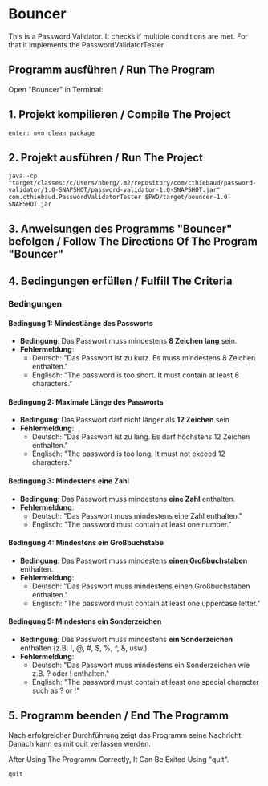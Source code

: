 # Bouncer
 
This is a Password Validator. It checks if multiple conditions are met. For that it implements the PasswordValidatorTester

## Programm ausführen / Run The Program

Open "Bouncer" in Terminal:

## 1. Projekt kompilieren / Compile The Project

```
enter: mvn clean package
```

## 2. Projekt ausführen / Run The Project
```
java -cp "target/classes:/c/Users/nberg/.m2/repository/com/cthiebaud/password-validator/1.0-SNAPSHOT/password-validator-1.0-SNAPSHOT.jar" com.cthiebaud.PasswordValidatorTester $PWD/target/bouncer-1.0-SNAPSHOT.jar
```

## 3. Anweisungen des Programms "Bouncer" befolgen / Follow The Directions Of The Program "Bouncer"


## 4. Bedingungen erfüllen / Fulfill The Criteria

### Bedingungen

#### Bedingung 1: Mindestlänge des Passworts
- **Bedingung**: Das Passwort muss mindestens **8 Zeichen lang** sein.
- **Fehlermeldung**: 
  - Deutsch: "Das Passwort ist zu kurz. Es muss mindestens 8 Zeichen enthalten."
  - Englisch: "The password is too short. It must contain at least 8 characters."

#### Bedingung 2: Maximale Länge des Passworts
- **Bedingung**: Das Passwort darf nicht länger als **12 Zeichen** sein.
- **Fehlermeldung**:
  - Deutsch: "Das Passwort ist zu lang. Es darf höchstens 12 Zeichen enthalten."
  - Englisch: "The password is too long. It must not exceed 12 characters."

#### Bedingung 3: Mindestens eine Zahl
- **Bedingung**: Das Passwort muss mindestens **eine Zahl** enthalten.
- **Fehlermeldung**:
  - Deutsch: "Das Passwort muss mindestens eine Zahl enthalten."
  - Englisch: "The password must contain at least one number."

#### Bedingung 4: Mindestens ein Großbuchstabe
- **Bedingung**: Das Passwort muss mindestens **einen Großbuchstaben** enthalten.
- **Fehlermeldung**:
  - Deutsch: "Das Passwort muss mindestens einen Großbuchstaben enthalten."
  - Englisch: "The password must contain at least one uppercase letter."

#### Bedingung 5: Mindestens ein Sonderzeichen
- **Bedingung**: Das Passwort muss mindestens **ein Sonderzeichen** enthalten (z.B. !, @, #, $, %, ^, &, usw.).
- **Fehlermeldung**:
  - Deutsch: "Das Passwort muss mindestens ein Sonderzeichen wie z.B. ? oder ! enthalten."
  - Englisch: "The password must contain at least one special character such as ? or !"

## 5. Programm beenden / End The Programm

Nach erfolgreicher Durchführung zeigt das Programm seine Nachricht. Danach kann es mit quit verlassen werden.

After Using The Programm Correctly, It Can Be Exited Using "quit".

```
quit
```


